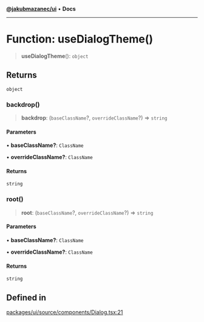 [**@jakubmazanec/ui**](../README.md) • **Docs**

---

# Function: useDialogTheme()

> **useDialogTheme**(): `object`

## Returns

`object`

### backdrop()

> **backdrop**: (`baseClassName`?, `overrideClassName`?) => `string`

#### Parameters

• **baseClassName?**: `ClassName`

• **overrideClassName?**: `ClassName`

#### Returns

`string`

### root()

> **root**: (`baseClassName`?, `overrideClassName`?) => `string`

#### Parameters

• **baseClassName?**: `ClassName`

• **overrideClassName?**: `ClassName`

#### Returns

`string`

## Defined in

[packages/ui/source/components/Dialog.tsx:21](https://github.com/jakubmazanec/tools/blob/6ed2cc9bf798455a62cfc34def34fef748169fa2/packages/ui/source/components/Dialog.tsx#L21)
